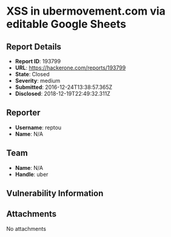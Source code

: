 # XSS in ubermovement.com via editable Google Sheets

## Report Details
- **Report ID**: 193799
- **URL**: https://hackerone.com/reports/193799
- **State**: Closed
- **Severity**: medium
- **Submitted**: 2016-12-24T13:38:57.365Z
- **Disclosed**: 2018-12-19T22:49:32.311Z

## Reporter
- **Username**: reptou
- **Name**: N/A

## Team
- **Name**: N/A
- **Handle**: uber

## Vulnerability Information


## Attachments
No attachments
